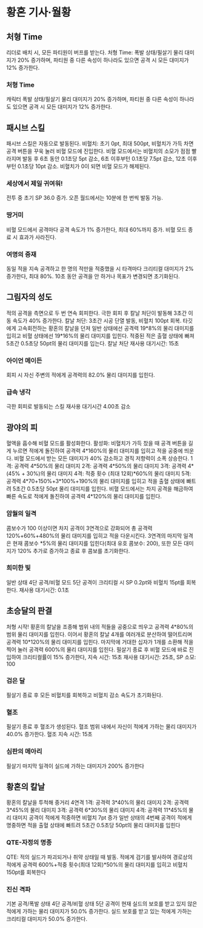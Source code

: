 # 황혼 기사·월황

## 처형 Time

리더로 배치 시, 모든 파티원이 버프를 받는다.
처형 Time: 폭발 상태/필살기 물리 대미지가 20% 증가하며, 파티원 중 다른 속성이 하나라도 있으면 공격 시 모든 대미지가 12% 증가한다.

### 처형 Time

캐릭터 폭발 상태/필살기 물리 대미지가 20% 증가하며, 파티원 중 다른 속성이 하나라도 있으면 공격 시 모든 대미지가 12% 증가한다.

## 패시브 스킬

패시브 스킬은 자동으로 발동된다.
비혈치: 초기 0pt, 최대 500pt, 비혈치가 가득 차면 공격 버튼을 꾸욱 눌러 비혈 모드에 진입한다.
비혈 모드에서는 비혈치의 소모가 점점 빨라지며 발동 후 6초 동안 0.1초당 5pt 감소, 6초 이후부턴 0.1초당 7.5pt 감소, 12초 이후부턴 0.1초당 10pt 감소. 비혈치가 0이 되면 비혈 모드가 해제된다.

### 세상에서 제일 귀여워!

전투 중 초기 SP 36.0 증가. 오픈 월드에서는 10분에 한 번씩 발동 가능.

### 땅거미

비혈 모드에서 공격마다 공격 속도가 1% 증가한다, 최대 60%까지 증가. 비혈 모드 종료 시 효과가 사라진다.

### 여명의 중재

동일 적을 지속 공격하고 한 명의 적만을 적중했을 시 타격마다 크리티컬 대미지가 2% 증가한다, 최대 80%. 10초 동안 공격을 안 하거나 목표가 변경되면 초기화된다.

## 그림자의 성도

적의 공격을 측면으로 두 번 연속 회피한다.
극한 회피 후 칼날 처단이 발동해 3초간 이동 속도가 40% 증가한다.
칼날 처단: 3초간 시공 단열 발동, 비혈치 100pt 회복. 타깃에게 고속회전하는 황혼의 칼날을 던져 일반 상태에선 공격력 19\*8%의 물리 대미지를 입히고 비혈 상태에선 19\*16%의 물리 대미지를 입힌다. 적중된 적은 출혈 상태에 빠져 5초간 0.5초당 50pt의 물리 대미지를 입는다. 칼날 처단 재사용 대기시간: 15초

### 아이언 메이든

회피 시 자신 주변의 적에게 공격력의 82.0% 물리 대미지를 입힌다.

### 급속 냉각

극한 회피로 발동되는 스킬 재사용 대기시간 4.00초 감소

## 광야의 피

혈액을 흡수해 비혈 모드를 활성화한다.
활성화: 비혈치가 가득 찼을 때 공격 버튼을 길게 누르면 적에게 돌진하여 공격력 4\*160%의 물리 대미지를 입히고 적을 공중에 띄운다.
비혈 모드에서 받는 모든 대미지가 40% 감소하고 경직 저항력이 소폭 상승한다.
1격: 공격력 4\*50%의 물리 대미지
2격: 공격력 4\*50%의 물리 대미지
3격: 공격력 4\*(45% + 30%)의 물리 대미지
4격: 적중 횟수 (최대 12회)\*60%의 물리 대미지
5격: 공격력 4\*70+150%+3\*100%+190%의 물리 대미지를 입히고 적을 출혈 상태에 빠트려 5초간 0.5초당 50pt 물리 대미지를 입힌다. 비혈 모드에서는 차지 공격을 해금하여 빠른 속도로 적에게 돌진하여 공격력 4\*120%의 물리 대미지를 입힌다.

### 암월의 일격

콤보수가 100 이상이면 차지 공격이 3연격으로 강화되어 총 공격력 120%+60%+480%의 물리 대미지를 입히고 적을 다운시킨다. 3연격의 마지막 일격은 현재 콤보수 \*5%의 물리 대미지를 입힌다(최대 유호 콤보수: 200), 또한 모든 대미지가 120% 추가로 증가하고 종료 후 콤보를 초기화한다.

### 희미한 빛

일반 상태 4단 공격/비혈 모드 5단 공격이 크리티컬 시 SP 0.2pt와 비혈치 15pt를 회복한다. 재사용 대기시간: 0.1초

## 초승달의 판결

처형 시작!
황혼의 칼날을 조종해 범위 내의 적들을 공중으로 띄우고 공격력 4\*80%의 범위 물리 대미지를 입힌다. 이어서 황혼의 칼날 4개를 여러개로 분산하여 떨어트리며 공격력 10\*120%의 물리 대미지를 입힌다. 마지막에 거대한 십자가 1개를 소환해 적을 찍어 눌러 공격력 600%의 물리 대미지를 입힌다.
필살기 종료 후 비혈 모드에 바로 진입하여 크리티컬률이 15% 증가한다, 지속 시간: 15초 재사용 대기시간: 25초, SP 소모: 100

### 검은 달

필살기 종료 후 모든 비혈치를 회복하고 비혈치 감소 속도가 초기화된다.

### 혈조

필살기 종료 후 혈조가 생성된다. 혈조 범위 내에서 자신이 적에게 가하는 물리 대미지가 40.0% 증가한다. 혈조 지속 시간: 15초

### 심판의 메아리

필살기 마지막 일격이 실드에 가하는 대미지가 200% 증가한다

## 황혼의 칼날

황혼의 칼날을 투척해 중거리 4연격
1격: 공격력 3\*40%의 물리 대미지
2격: 공격력 3\*45%의 물리 대미지
3격: 공격력 6\*30%의 물리 대미지
4격: 공격력 11\*45%의 물리 대미지
공격이 적에게 적중하면 비혈치 7pt 증가
일반 상태의 4번째 공격이 적에게 명중하면 적을 출혈 상태에 빠트려 5초간 0.5초당 50pt의 물리 대미지를 입힌다

### QTE-자정의 명종

QTE: 적의 실드가 파괴되거나 취약 상태일 때 발동. 적에게 검기를 발사하여 경로상의 적에게 공격력 600%+적중 횟수(최대 12회)\*50%의 물리 대미지를 입히고 비혈치 150pt를 회복한다

### 진신 격파

기본 공격/폭발 상태 4단 공격/비혈 상태 5단 공격이 현재 실드의 보호를 받고 있지 않은 적에게 가하는 물리 대미지가 50.0% 증가한다. 실드 보호를 받고 있는 적에게 가하는 크리티컬 대미지가 50.0% 증가한다.
